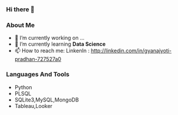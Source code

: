 ### Hi there 👋


### About Me
- 🔭 I’m currently working on ...
- 🌱 I’m currently learning **Data Science**
- 📫 How to reach me: LinkenIn : http://linkedin.com/in/gyanajyoti-pradhan-727527a0

### Languages And Tools
- Python
- PLSQL
- SQLite3,MySQL,MongoDB
- Tableau,Looker
